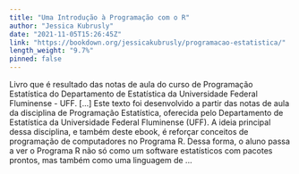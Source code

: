 ```yaml
---
title: "Uma Introdução à Programação com o R"
author: "Jessica Kubrusly"
date: "2021-11-05T15:26:45Z"
link: "https://bookdown.org/jessicakubrusly/programacao-estatistica/"
length_weight: "9.7%"
pinned: false
---
```


Livro que é resultado das notas de aula do curso de Programação Estatística do Departamento de Estatística da Universidade Federal Fluminense - UFF. [...] Este texto foi desenvolvido a partir das notas de aula da disciplina de Programação Estatística, oferecida pelo Departamento de Estatística da Universidade Federal Fluminense (UFF). A ideia principal dessa disciplina, e também deste ebook, é reforçar conceitos de programação de computadores no Programa R. Dessa forma, o aluno passa a ver o Programa R não só como um software estatísticos com pacotes prontos, mas também como uma linguagem de ...
